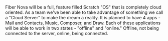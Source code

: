Fiber Nova will be a full, feature filled Scratch "OS" that is completely cloud oriented. As a team we've been able to take advantage of something we call a "Cloud Server" to make the dream a reality. It is planned to have 4 apps - Mail and Contacts, Music, Composer, and Draw. Each of these applications will be able to work in two states - "offline" and "online." Offline, not being connected to the server, online, being connected.
